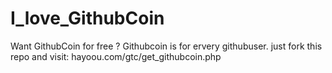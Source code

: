 # I_love_GithubCoin
Want GithubCoin for free ? Githubcoin is for ervery githubuser. just fork this repo and visit:  hayoou.com/gtc/get_githubcoin.php
